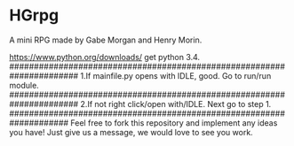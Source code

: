 # HGrpg
A mini RPG made by Gabe Morgan and Henry Morin.

https://www.python.org/downloads/
get python 3.4.
######################################################################
1.If mainfile.py opens with IDLE, good. Go to run/run module.
######################################################################
2.If not right click/open with/IDLE. Next go to step 1.
####################################################################
Feel free to fork this repository and implement any ideas you have!
Just give us a message, we would love to see you work.
